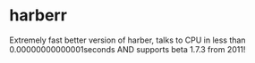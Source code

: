 # harberr
Extremely fast better version of harber, talks to CPU in less than 0.00000000000001seconds AND supports beta 1.7.3 from 2011!
